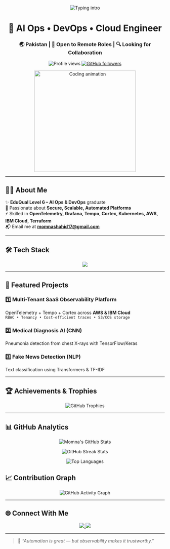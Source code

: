 <!-- 💎 Premium Animated GitHub Profile README for momna-shahid17 -->

<!-- Typing Banner -->
<p align="center">
  <img src="https://readme-typing-svg.herokuapp.com?size=28&duration=3500&pause=1000&center=true&vCenter=true&width=900&lines=Hi%F0%9F%91%8B%2C+I'm+Momna+Shahid;AI+Ops+Engineer+%7C+DevOps+%7C+Cloud;Observability+(OpenTelemetry%2C+Tempo%2C+Cortex);Kubernetes+%7C+AWS+%7C+IBM+Cloud+%7C+Terraform;I+build+secure%2C+scalable%2C+automated+platforms" alt="Typing intro" />
</p>

<!-- Title -->
<h1 align="center">🚀 AI Ops • DevOps • Cloud Engineer</h1>
<h3 align="center">🌏 Pakistan | 🤝 Open to Remote Roles | 🔍 Looking for Collaboration</h3>

<!-- Views & Followers -->
<p align="center">
  <img src="https://komarev.com/ghpvc/?username=momna-shahid17&label=Profile%20views&color=FF69B4&style=flat-square" alt="Profile views" />
  <a href="https://github.com/momna-shahid17?tab=followers">
    <img src="https://img.shields.io/github/followers/momna-shahid17?label=Followers&style=social" alt="GitHub followers" />
  </a>
</p>

<!-- Coding GIF -->
<p align="center">
  <img src="https://media.giphy.com/media/WUlplcMpOCEmTGBtBW/giphy.gif" width="320" alt="Coding animation">
</p>

---

## 👩‍💻 About Me  
✨ **EduQual Level 6 – AI Ops & DevOps** graduate  
🔐 Passionate about **Secure, Scalable, Automated Platforms**  
⚡ Skilled in **OpenTelemetry, Grafana, Tempo, Cortex, Kubernetes, AWS, IBM Cloud, Terraform**  
📬 Email me at **momnashahid17@gmail.com**  

---

## 🛠 Tech Stack
<p align="center">
  <img src="https://skillicons.dev/icons?i=python,bash,git,githubactions,docker,kubernetes,jenkins,terraform,aws,grafana,prometheus,linux" />
</p>

---

## 📌 Featured Projects
### 1️⃣ Multi-Tenant SaaS Observability Platform  
OpenTelemetry + Tempo + Cortex across **AWS & IBM Cloud**  
`RBAC • Tenancy • Cost-efficient traces • S3/COS storage`  

### 2️⃣ Medical Diagnosis AI (CNN)  
Pneumonia detection from chest X-rays with TensorFlow/Keras  

### 3️⃣ Fake News Detection (NLP)  
Text classification using Transformers & TF-IDF  

---

## 🏆 Achievements & Trophies
<p align="center">
  <img
    src="https://github-profile-trophy.vercel.app/?username=momna-shahid17&theme=algolia&no-frame=true&no-bg=true&row=1&column=6&margin-w=10&margin-h=10"
    alt="GitHub Trophies"
  />
</p>

---

## 📊 GitHub Analytics

<p align="center">
  <!-- Overall stats -->
  <img
    src="https://github-readme-stats.vercel.app/api?username=momna-shahid17&show_icons=true&include_all_commits=true&rank_icon=github&theme=tokyonight&hide_border=true&v=2"
    alt="Momna's GitHub Stats"
  />
</p>

<p align="center">
  <!-- Streak stats (new official domain + cache-buster) -->
  <img
    src="https://streak-stats.demolab.com?user=momna-shahid17&theme=tokyonight&hide_border=true&date_format=j%20M%5B%20Y%5D&v=2"
    alt="GitHub Streak Stats"
  />
</p>

<p align="center">
  <!-- Top languages -->
  <img
    src="https://github-readme-stats.vercel.app/api/top-langs/?username=momna-shahid17&layout=compact&theme=tokyonight&hide_border=true&v=2"
    alt="Top Languages"
  />
</p>


## 📈 Contribution Graph
<p align="center">
  <img
    src="https://github-readme-activity-graph.vercel.app/graph?username=momna-shahid17&theme=tokyo-night&hide_border=true&area=true"
    alt="GitHub Activity Graph"
  />
</p>

---

## 🌐 Connect With Me
<p align="center">
  <a href="https://www.linkedin.com/in/momna-shahid/">
    <img src="https://img.shields.io/badge/-LinkedIn-0077B5?style=for-the-badge&logo=linkedin&logoColor=white" />
  </a>
  <a href="mailto:momnashahid17@gmail.com">
    <img src="https://img.shields.io/badge/-Email-D14836?style=for-the-badge&logo=gmail&logoColor=white" />
  </a>
</p>

---

> 🌟 _“Automation is great — but observability makes it trustworthy.”_

